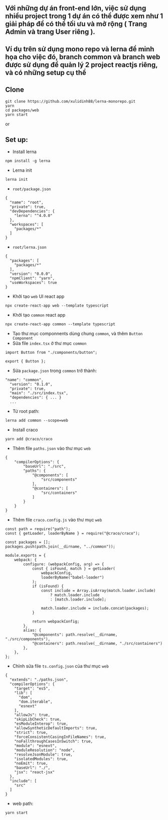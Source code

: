 ## Với những dự án front-end lớn, việc sử dụng nhiều project trong 1 dự án có thể được xem như 1 giải pháp để có thể tối ưu và mở rộng ( Trang Admin và trang User riêng ).
## Ví dụ trên sử dụng mono repo và lerna để minh họa cho việc đó, branch common và branch web được sử dụng để quản lý 2 project reactjs riêng, và có những setup cụ thể
## Clone
```
git clone https://github.com/xulidinh88/lerna-monorepo.git
yarn
cd packages/web
yarn start
```
or
## Set up:
- Install lerna
```
npm install -g lerna
``` 
- Lerna init
```
lerna init
```
- `root/package.json`
```
{
  "name": "root",
  "private": true,
  "devDependencies": {
    "lerna": "^4.0.0"
  },
  "workspaces": [
    "packages/*"
  ]
}
```
- `root/lerna.json`
```
{
  "packages": [
    "packages/*"
  ],
  "version": "0.0.0",
  "npmClient": "yarn",
  "useWorkspaces": true
}
```
- Khởi tạo `web` UI react app 
```
npx create-react-app web --template typescript
```
- Khởi tạo `common` react app
```
npx create-react-app common --template typescript
```
- Tạo thư mục componnents dùng chung `common`, và thêm `Button Component`
- Sửa file `index.tsx` ở thư mục `common`
```
import Button from "./components/button";

export { Button };
```
- Sửa `package.json` trong `common` trở thành: 
```
"name": "common",
  "version": "0.1.0",
  "private": true,
  "main": "./src/index.tsx",
  "dependencies": { ... }
  ...
```
- Từ root path: 
```
lerna add common --scope=web
```
- Install craco 
```
yarn add @craco/craco
```
- Thêm file `paths.json` vào thư mục `web`
```
{
    "compilerOptions": {
        "baseUrl": "./src",
        "paths": {
            "@components": [
                "src/components"
            ],
            "@containers": [
                "src/containers"
            ]
        }
    }
}
```
- Thêm file `craco.config.js` vào thư mục `web`
```
const path = require("path");
const { getLoader, loaderByName } = require("@craco/craco");

const packages = [];
packages.push(path.join(__dirname, "../common"));

module.exports = {
	webpack: {
		configure: (webpackConfig, arg) => {
			const { isFound, match } = getLoader(
				webpackConfig,
				loaderByName("babel-loader")
			);
			if (isFound) {
				const include = Array.isArray(match.loader.include)
					? match.loader.include
					: [match.loader.include];

				match.loader.include = include.concat(packages);
			}

			return webpackConfig;
		},
		alias: {
			"@components": path.resolve(__dirname, "./src/components"),
			"@containers": path.resolve(__dirname, "./src/containers")
		},
	},
};
```
- Chỉnh sửa file `ts.config.json` của thư mục `web`
```
{
  "extends": "./paths.json",
  "compilerOptions": {
    "target": "es5",
    "lib": [
      "dom",
      "dom.iterable",
      "esnext"
    ],
    "allowJs": true,
    "skipLibCheck": true,
    "esModuleInterop": true,
    "allowSyntheticDefaultImports": true,
    "strict": true,
    "forceConsistentCasingInFileNames": true,
    "noFallthroughCasesInSwitch": true,
    "module": "esnext",
    "moduleResolution": "node",
    "resolveJsonModule": true,
    "isolatedModules": true,
    "noEmit": true,
    "baseUrl": "./",
    "jsx": "react-jsx"
  },
  "include": [
    "src"
  ]
}
```
- web path: 
```
yarn start
```
